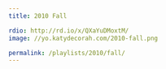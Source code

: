 ```yaml
---
title: 2010 Fall

rdio: http://rd.io/x/QXaYuDMoxtM/
image: //yo.katydecorah.com/2010-fall.png

permalink: /playlists/2010/fall/
---
```

